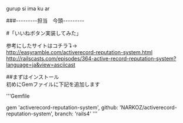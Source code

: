 gurup si ima ku ar

###---------担当　今頭---------

#「いいねボタン実装してみた」

参考にしたサイトはコチラ↴→  
http://easyramble.com/activerecord-reputation-system.html  
http://railscasts.com/episodes/364-active-record-reputation-system?language=ja&view=asciicast

##まずはインストール  
初めにGemファイルに下記を追加します


'''Gemfile
 	
gem 'activerecord-reputation-system', github: 'NARKOZ/activerecord-reputation-system', branch: 'rails4'
'''





